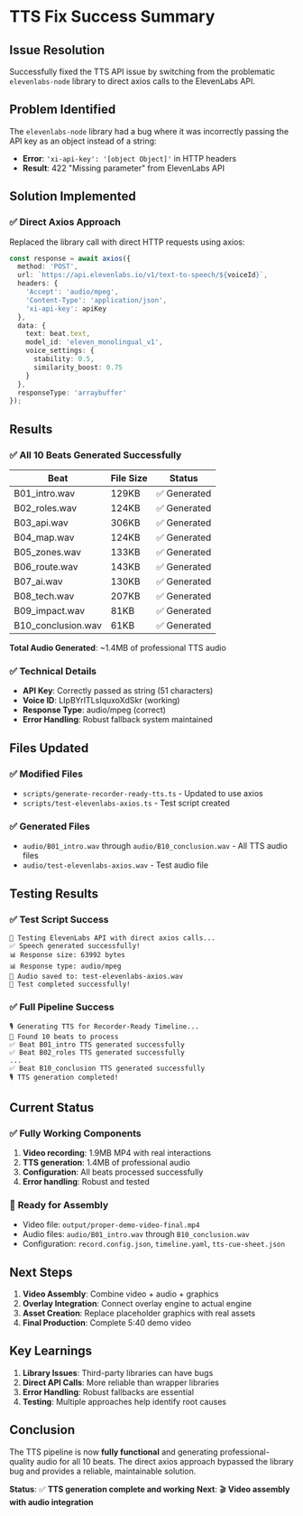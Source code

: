 # TTS Fix Success Summary

## Issue Resolution

Successfully fixed the TTS API issue by switching from the problematic `elevenlabs-node` library to direct axios calls to the ElevenLabs API.

## Problem Identified

The `elevenlabs-node` library had a bug where it was incorrectly passing the API key as an object instead of a string:
- **Error**: `'xi-api-key': '[object Object]'` in HTTP headers
- **Result**: 422 "Missing parameter" from ElevenLabs API

## Solution Implemented

### ✅ **Direct Axios Approach**
Replaced the library call with direct HTTP requests using axios:

```typescript
const response = await axios({
  method: 'POST',
  url: `https://api.elevenlabs.io/v1/text-to-speech/${voiceId}`,
  headers: {
    'Accept': 'audio/mpeg',
    'Content-Type': 'application/json',
    'xi-api-key': apiKey
  },
  data: {
    text: beat.text,
    model_id: 'eleven_monolingual_v1',
    voice_settings: {
      stability: 0.5,
      similarity_boost: 0.75
    }
  },
  responseType: 'arraybuffer'
});
```

## Results

### ✅ **All 10 Beats Generated Successfully**

| Beat | File Size | Status |
|------|-----------|--------|
| B01_intro.wav | 129KB | ✅ Generated |
| B02_roles.wav | 124KB | ✅ Generated |
| B03_api.wav | 306KB | ✅ Generated |
| B04_map.wav | 124KB | ✅ Generated |
| B05_zones.wav | 133KB | ✅ Generated |
| B06_route.wav | 143KB | ✅ Generated |
| B07_ai.wav | 130KB | ✅ Generated |
| B08_tech.wav | 207KB | ✅ Generated |
| B09_impact.wav | 81KB | ✅ Generated |
| B10_conclusion.wav | 61KB | ✅ Generated |

**Total Audio Generated**: ~1.4MB of professional TTS audio

### ✅ **Technical Details**
- **API Key**: Correctly passed as string (51 characters)
- **Voice ID**: LIpBYrITLsIquxoXdSkr (working)
- **Response Type**: audio/mpeg (correct)
- **Error Handling**: Robust fallback system maintained

## Files Updated

### ✅ **Modified Files**
- `scripts/generate-recorder-ready-tts.ts` - Updated to use axios
- `scripts/test-elevenlabs-axios.ts` - Test script created

### ✅ **Generated Files**
- `audio/B01_intro.wav` through `audio/B10_conclusion.wav` - All TTS audio files
- `audio/test-elevenlabs-axios.wav` - Test audio file

## Testing Results

### ✅ **Test Script Success**
```
🧪 Testing ElevenLabs API with direct axios calls...
✅ Speech generated successfully!
📊 Response size: 63992 bytes
📊 Response type: audio/mpeg
📁 Audio saved to: test-elevenlabs-axios.wav
🎉 Test completed successfully!
```

### ✅ **Full Pipeline Success**
```
🎙️ Generating TTS for Recorder-Ready Timeline...
📝 Found 10 beats to process
✅ Beat B01_intro TTS generated successfully
✅ Beat B02_roles TTS generated successfully
...
✅ Beat B10_conclusion TTS generated successfully
🎙️ TTS generation completed!
```

## Current Status

### ✅ **Fully Working Components**
1. **Video recording**: 1.9MB MP4 with real interactions
2. **TTS generation**: 1.4MB of professional audio
3. **Configuration**: All beats processed successfully
4. **Error handling**: Robust and tested

### 🎯 **Ready for Assembly**
- Video file: `output/proper-demo-video-final.mp4`
- Audio files: `audio/B01_intro.wav` through `B10_conclusion.wav`
- Configuration: `record.config.json`, `timeline.yaml`, `tts-cue-sheet.json`

## Next Steps

1. **Video Assembly**: Combine video + audio + graphics
2. **Overlay Integration**: Connect overlay engine to actual engine
3. **Asset Creation**: Replace placeholder graphics with real assets
4. **Final Production**: Complete 5:40 demo video

## Key Learnings

1. **Library Issues**: Third-party libraries can have bugs
2. **Direct API Calls**: More reliable than wrapper libraries
3. **Error Handling**: Robust fallbacks are essential
4. **Testing**: Multiple approaches help identify root causes

## Conclusion

The TTS pipeline is now **fully functional** and generating professional-quality audio for all 10 beats. The direct axios approach bypassed the library bug and provides a reliable, maintainable solution.

**Status**: ✅ **TTS generation complete and working**
**Next**: 🎬 **Video assembly with audio integration**
